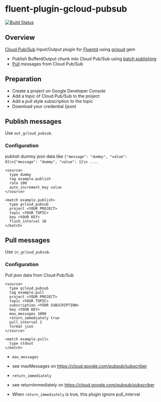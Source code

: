 # fluent-plugin-gcloud-pubsub
[![Build Status](https://travis-ci.org/mdoi/fluent-plugin-gcloud-pubsub.svg?branch=master)](https://travis-ci.org/mdoi/fluent-plugin-gcloud-pubsub)


## Overview
[Cloud Pub/Sub](https://cloud.google.com/pubsub/) Input/Output plugin for [Fluentd](http://www.fluentd.org/) using [gcloud](https://googlecloudplatform.github.io/gcloud-ruby/) gem

- Publish BufferdOutput chunk into Cloud Pub/Sub using [batch publishing](http://googlecloudplatform.github.io/gcloud-ruby/docs/v0.2.0/Gcloud/Pubsub/Topic.html#method-i-publish)
- [Pull](http://googlecloudplatform.github.io/gcloud-ruby/docs/v0.2.0/Gcloud/Pubsub/Subscription.html#method-i-pull) messages from Cloud Pub/Sub

## Preparation
- Create a project on Google Developer Console
- Add a topic of Cloud Pub/Sub to the project
- Add a pull style subscription to the topic
- Download your credential (json) 

## Publish messages

Use `out_gcloud_pubsub`.

### Configuration
publish dummy json data like `{"message": "dummy", "value": 0}\n{"message": "dummy", "value": 1}\n ...`.

```
<source>
  type dummy
  tag example.publish
  rate 100 
  auto_increment_key value
</source>

<match example.publish>
  type gcloud_pubsub
  project <YOUR PROJECT>
  topic <YOUR TOPIC>
  key <YOUR KEY>
  flush_interval 10
</match>
```


## Pull messages
Use `in_gcloud_pubsub`.

### Configuration
Pull json data from Cloud Pub/Sub

```
<source>
  type gcloud_pubsub
  tag example.pull
  project <YOUR PROJECT>
  topic <YOUR TOPIC>
  subscription <YOUR SUBSCRIPTION>
  key <YOUR KEY>
  max_messages 1000
  return_immediately true
  pull_interval 2
  format json
</source>

<match example.pull>
  type stdout
</match>
```

- `max_messages`
 - see maxMessages on https://cloud.google.com/pubsub/subscriber

- `return_immediately`
 - see returnImmediately on https://cloud.google.com/pubsub/subscriber
 - When `return_immediately` is true, this plugin ignore pull_interval

